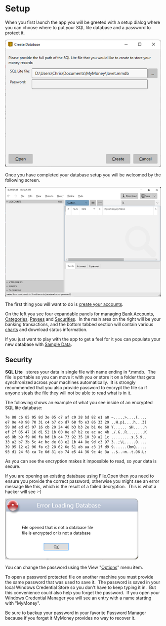 
# Setup

When you first launch the app you will be greeted with a setup dialog where you can choose where to put your SQL lite database and a password to protect it.

![](../Images/Setup.png)

Once you have completed your database setup you will be welcomed by the following screen. 

![](../Images/Welcome.png)

The first thing you will want to do is [create your accounts](../Accounts/SetupAccounts.md).

On the left you see four expandable panels for managing [Bank Accounts](../Accounts/BankAccounts.md), [Categories](Categories.md), [Payees](Payees.md) and [Securities](Securities.md).  In the main area on the right will be your banking transactions, and the bottom tabbed section will contain various [charts](../Charts/Charts.md) and download status information. 

If you just want to play with the app to get a feel for it you can populate your new database with [Sample Data](SampleData.md).

## Security

**SQL Lite**   stores your data in single file with name ending in *.mmdb.  The file is portable so you can move it with you or store it on a folder that gets synchronized across your machines automatically.  It is strongly recommended that you also provide password to encrypt the file so if anyone steals the file they will not be able to read what is in it.

The following shows an example of what you see inside of an encrypted SQL lite database:

    7e 88 c6 85 95 8d 3e 05 c7 af c9 28 bd 82 e1 a0 ~.....>....(....
    e7 0e 48 90 70 31 c4 b7 db d7 68 fb e3 86 33 29 ..H.p1....h...3)
    59 8d ed d5 97 16 cb 20 24 48 b3 b3 2e b1 0e 68 Y...... $H.....h
    ef 2f 05 47 16 d1 52 1b 00 0e e7 b2 ce ac ac 4b ./.G..R........K
    e6 8b b9 f9 06 fa bd 1b c4 73 92 35 10 39 a2 1c .........s.5.9..
    33 a2 b7 3b 5c 4c bc de 08 e2 1b 44 8e 9d c3 97 3..;\L.....D....
    39 95 12 e2 96 fa c2 28 62 6e 51 ab aa c3 1f d9 9......(bnQ.....
    93 d1 24 f8 ca 7e 6d 81 eb 74 e5 44 36 9c 4c 3a ..$..~m..t.D6.L:

As you can see the encryption makes it impossible to read, so your data is secure.

If you are opening an existing database using File.Open then you need to ensure you provide the correct password, otherwise you might see an error message like this, which is the result of a failed decryption.  This is what a hacker will see :-)

![](../Images/Setup1.png)

You can change the password using the View "[Options](Options.md)" menu item.

To open a password protected file on another machine you must provide the same password that was used to save it.  The password is saved in your local Windows Credential Store so you don't have to keep typing it in.  But this convenience could also help you forget the password.  If you open your Windows Credential Manager you will see an entry with a name starting with "MyMoney".

Be sure to backup your password in your favorite Password Manager
because if you forget it MyMoney provides no way to recover it.
